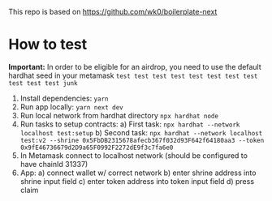 This repo is based on https://github.com/wk0/boilerplate-next

# How to test

**Important:**
In order to be eligible for an airdrop, you need to use the default hardhat seed in your metamask `test test test test test test test test test test test junk`

1. Install dependencies: `yarn`
2. Run app locally: `yarn next dev`
3. Run local network from hardhat directory `npx hardhat node`
4. Run tasks to setup contracts:
   a) First task: `npx hardhat --network localhost test:setup`
   b) Second task: `npx hardhat --network localhost test:v2 --shrine 0x5FbDB2315678afecb367f032d93F642f64180aa3 --token 0x9fE46736679d2D9a65F0992F2272dE9f3c7fa6e0`
5. In Metamask connect to localhost network (should be configured to have chainId 31337)
6. App:
   a) connect wallet w/ correct network
   b) enter shrine address into shrine input field
   c) enter token address into token input field
   d) press claim
